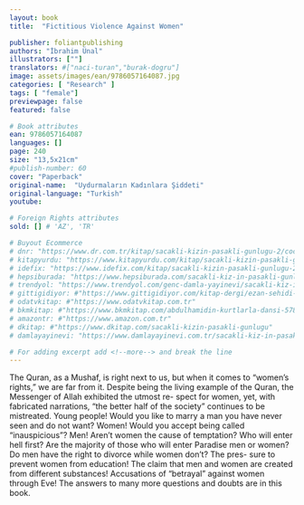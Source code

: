 ```yaml
---
layout: book
title:  "Fictitious Violence Against Women"

publisher: foliantpublishing
authors: "İbrahim Ünal"
illustrators: [""]
translators: #["naci-turan","burak-dogru"]
image: assets/images/ean/9786057164087.jpg
categories: [ "Research" ]
tags: [ "female"]
previewpage: false
featured: false

# Book attributes
ean: 9786057164087
languages: []
page: 240
size: "13,5x21cm"
#publish-number: 60
cover: "Paperback"
original-name:  "Uydurmaların Kadınlara Şiddeti"
original-language: "Turkish"
youtube:

# Foreign Rights attributes
sold: [] # 'AZ', 'TR'

# Buyout Ecommerce
# dnr: "https://www.dr.com.tr/kitap/sacakli-kizin-pasakli-gunlugu-2/cocuk-ve-genclik/genclik-10-yas/roman-oyku/urunno=0001893059001"
# kitapyurdu: "https://www.kitapyurdu.com/kitap/sacakli-kizin-pasakli-gunlugu-2-/560122.html&filter_name=Sa%C3%A7akl%C4%B1+K%C4%B1z%27%C4%B1n+Pasakl%C4%B1+G%C3%BCnl%C3%BC%C4%9F%C3%BC+2"
# idefix: "https://www.idefix.com/kitap/sacakli-kizin-pasakli-gunlugu-2/cocuk-ve-genclik/genclik-10-yas/roman-oyku/urunno=0001893059001"
# hepsiburada: "https://www.hepsiburada.com/sacakli-kiz-in-pasakli-gunlugu-2-damla-yayinevi-p-HBV000012ER86"
# trendyol: "https://www.trendyol.com/genc-damla-yayinevi/sacakli-kiz-in-pasakli-gunlugu-2-p-54825777"
# gittigidiyor: #"https://www.gittigidiyor.com/kitap-dergi/ezan-sehidi-adnan-menderes_pdp_732728793"
# odatvkitap: #"https://www.odatvkitap.com.tr"
# bkmkitap: #"https://www.bkmkitap.com/abdulhamidin-kurtlarla-dansi-578226"
# amazontr: #"https://www.amazon.com.tr"
# dkitap: #"https://www.dkitap.com/sacakli-kizin-pasakli-gunlugu"
# damlayayinevi: "https://www.damlayayinevi.com.tr/sacakli-kiz-in-pasakli-gunlugu-2-bu-iste-bi-terslik-var"

# For adding excerpt add <!--more--> and break the line
---
```

The Quran, as a Mushaf, is right next to us, but
when it comes to “women’s rights,” we are far from
it. Despite being the living example of the Quran,
the Messenger of Allah exhibited the utmost re-
spect for women, yet, with fabricated narrations,
“the better half of the society” continues to be
mistreated.
Young people! Would you like to marry a man
you have never seen and do not want? Women!
Would you accept being called “inauspicious”?
Men! Aren’t women the cause of temptation? Who
will enter hell first? Are the majority of those who
will enter Paradise men or women? Do men have
the right to divorce while women don’t? The pres-
sure to prevent women from education! The claim
that men and women are created from different
substances! Accusations of “betrayal” against
women through Eve! The answers to many more
questions and doubts are in this book.
<!--more--> 

